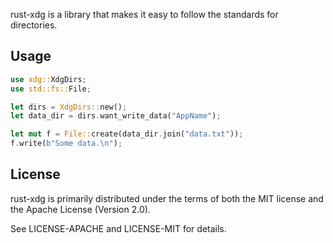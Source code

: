 rust-xdg is a library that makes it easy to follow the standards for directories.

## Usage

```rust
use xdg::XdgDirs;
use std::fs::File;

let dirs = XdgDirs::new();
let data_dir = dirs.want_write_data("AppName");

let mut f = File::create(data_dir.join("data.txt"));
f.write(b"Some data.\n");
```

## License

rust-xdg is primarily distributed under the terms of both the MIT license
and the Apache License (Version 2.0).

See LICENSE-APACHE and LICENSE-MIT for details.
